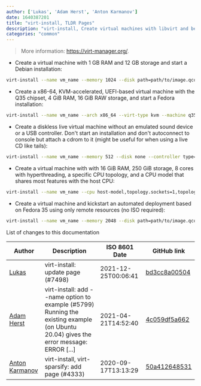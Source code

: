 ```yaml
---
author: ['Lukas', 'Adam Herst', 'Anton Karmanov']
date: 1640387201
title: "virt-install, TLDR Pages"
description: "virt-install, Create virtual machines with libvirt and begin OS installation."
categories: "common"
---
```

> More information: <https://virt-manager.org/>.

- Create a virtual machine with 1 GB RAM and 12 GB storage and start a Debian installation:

```bash
virt-install --name vm_name --memory 1024 --disk path=path/to/image.qcow2,size=12 --cdrom path/to/debian.iso
```

- Create a x86-64, KVM-accelerated, UEFI-based virtual machine with the Q35 chipset, 4 GiB RAM, 16 GiB RAW storage, and start a Fedora installation:

```bash
virt-install --name vm_name --arch x86_64 --virt-type kvm --machine q35 --boot uefi --memory 4096 --disk path=path/to/image.raw,size=16 --cdrom path/to/fedora.iso
```

- Create a diskless live virtual machine without an emulated sound device or a USB controller. Don't start an installation and don't autoconnect to console but attach a cdrom to it (might be useful for when using a live CD like tails):

```bash
virt-install --name vm_name --memory 512 --disk none --controller type=usb,model=none --sound none --autoconsole none --install no_install=yes  --cdrom path/to/tails.iso
```

- Create a virtual machine with with 16 GiB RAM, 250 GiB storage, 8 cores with hyperthreading, a specific CPU topology, and a CPU model that shares most features with the host CPU:

```bash
virt-install --name vm_name --cpu host-model,topology.sockets=1,topology.cores=4,topology.threads=2 --memory 16384 --disk path=path/to/image.qcow2,size=250 --cdrom path/to/debian.iso
```

- Create a virtual machine and kickstart an automated deployment based on Fedora 35 using only remote resources (no ISO required):

```bash
virt-install --name vm_name --memory 2048 --disk path=path/to/image.qcow2,size=20 --location=https://download.fedoraproject.org/pub/fedora/linux/releases/35/Everything/x86_64/os/ --extra-args="inst.ks=https://path/to/valid/kickstart.org"
```
List of changes to this documentation


Author | Description | ISO 8601 Date | GitHub link
------|-----|-----|-----
[Lukas](mailto:lap@refre.ch) | virt-install: update page (#7498) | 2021-12-25T00:06:41 | [bd3cc8a00504](https://github.com/tldr-pages/tldr/commit/bd3cc8a00504e751bfc7120a52df104401951960)
[Adam Herst](mailto:adamherst@adamherst.com) | virt-install: add --name option to example (#5799) Running the existing example (on Ubuntu 20.04) gives the error message: ERROR [...] | 2021-04-21T14:52:40 | [4c059df5a662](https://github.com/tldr-pages/tldr/commit/4c059df5a66283a0a7c85d653af978b21342ea06)
[Anton Karmanov](mailto:bergentroll@insiberia.net) | virt-install, virt-sparsify: add page (#4333) | 2020-09-17T13:13:29 | [50a412648531](https://github.com/tldr-pages/tldr/commit/50a4126485311813b09b0b23a1bbdcc8fb774b4a)

